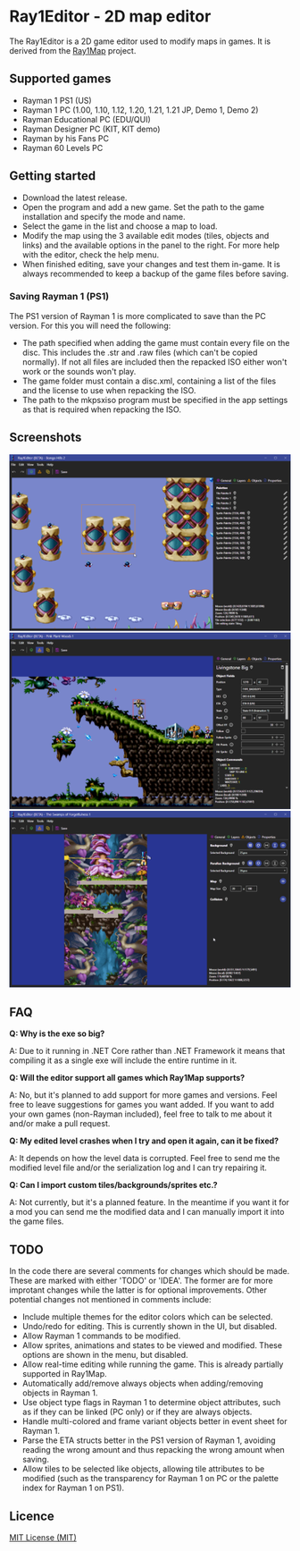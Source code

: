 # Ray1Editor - 2D map editor
The Ray1Editor is a 2D game editor used to modify maps in games. It is derived from the [Ray1Map](https://github.com/Adsolution/Ray1Map) project.

## Supported games
* Rayman 1 PS1 (US)
* Rayman 1 PC (1.00, 1.10, 1.12, 1.20, 1.21, 1.21 JP, Demo 1, Demo 2)
* Rayman Educational PC (EDU/QUI)
* Rayman Designer PC (KIT, KIT demo)
* Rayman by his Fans PC
* Rayman 60 Levels PC

## Getting started
* Download the latest release.
* Open the program and add a new game. Set the path to the game installation and specify the mode and name.
* Select the game in the list and choose a map to load.
* Modify the map using the 3 available edit modes (tiles, objects and links) and the available options in the panel to the right. For more help with the editor, check the help menu.
* When finished editing, save your changes and test them in-game. It is always recommended to keep a backup of the game files before saving.

### Saving Rayman 1 (PS1)
The PS1 version of Rayman 1 is more complicated to save than the PC version. For this you will need the following:
* The path specified when adding the game must contain every file on the disc. This includes the .str and .raw files (which can't be copied normally). If not all files are included then the repacked ISO either won't work or the sounds won't play.
* The game folder must contain a disc.xml, containing a list of the files and the license to use when repacking the ISO.
* The path to the mkpsxiso program must be specified in the app settings as that is required when repacking the ISO.

## Screenshots
![Tile Editor](img/TileEditor.png)
![Object Editor](img/ObjEditor.png)
![Layer Editor](img/LayerEditor.png)

## FAQ
**Q: Why is the exe so big?**

A: Due to it running in .NET Core rather than .NET Framework it means that compiling it as a single exe will include the entire runtime in it.

**Q: Will the editor support all games which Ray1Map supports?**

A: No, but it's planned to add support for more games and versions. Feel free to leave suggestions for games you want added. If you want to add your own games (non-Rayman included), feel free to talk to me about it and/or make a pull request.

**Q: My edited level crashes when I try and open it again, can it be fixed?**

A: It depends on how the level data is corrupted. Feel free to send me the modified level file and/or the serialization log and I can try repairing it.

**Q: Can I import custom tiles/backgrounds/sprites etc.?**

A: Not currently, but it's a planned feature. In the meantime if you want it for a mod you can send me the modified data and I can manually import it into the game files.

## TODO
In the code there are several comments for changes which should be made. These are marked with either 'TODO' or 'IDEA'. The former are for more improtant changes while the latter is for optional improvements. Other potential changes not mentioned in comments include:
* Include multiple themes for the editor colors which can be selected.
* Undo/redo for editing. This is currently shown in the UI, but disabled.
* Allow Rayman 1 commands to be modified.
* Allow sprites, animations and states to be viewed and modified. These options are shown in the menu, but disabled.
* Allow real-time editing while running the game. This is already partially supported in Ray1Map.
* Automatically add/remove always objects when adding/removing objects in Rayman 1.
* Use object type flags in Rayman 1 to determine object attributes, such as if they can be linked (PC only) or if they are always objects.
* Handle multi-colored and frame variant objects better in event sheet for Rayman 1.
* Parse the ETA structs better in the PS1 version of Rayman 1, avoiding reading the wrong amount and thus repacking the wrong amount when saving.
* Allow tiles to be selected like objects, allowing tile attributes to be modified (such as the transparency for Rayman 1 on PC or the palette index for Rayman 1 on PS1).

## Licence

[MIT License (MIT)](./LICENSE)